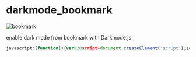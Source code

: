 # darkmode_bookmark 
[![bookmark](https://img.shields.io/badge/-bookmark-green?style=for-the-badge)](https://github.com/wadeseldom/darkmode_bookmark) 

enable dark mode from bookmark with Darkmode.js
```javascript
javascript:(function(){var%20script=document.createElement('script');script.type='text/javascript';script.src='https://cdn.jsdelivr.net/npm/darkmode-js@1.5.7/lib/darkmode-js.min.js';document.getElementsByTagName('head')[0].appendChild(script);const%20options={label:'🌙'};const%20darkmode=new%20Darkmode(options);darkmode.showWidget();})()
```
